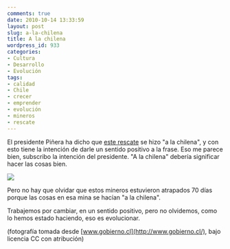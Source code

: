 ```yaml
---
comments: true
date: 2010-10-14 13:33:59
layout: post
slug: a-la-chilena
title: A la chilena
wordpress_id: 933
categories:
- Cultura
- Desarrollo
- Evolución
tags:
- calidad
- Chile
- crecer
- emprender
- evolución
- mineros
- rescate
---
```


El presidente Piñera ha dicho que [este rescate](http://tecinn.blogspot.com/2010/10/la-capsula-fenix-como-artefacto.html) se hizo "a la chilena", y con esto tiene la intención de darle un sentido positivo a la frase. Eso me parece bien, subscribo la intención del presidente. "A la chilena" debería significar hacer las cosas bien.

[![](http://www.lnds.net/blog/wp-content/uploads/2010/10/ultimo-minero-urzua_720x380-300x158.jpg)](http://www.lnds.net/blog/wp-content/uploads/2010/10/ultimo-minero-urzua_720x380.jpg)

Pero no hay que olvidar que estos mineros estuvieron atrapados 70 días porque las cosas en esa mina se hacían "a la chilena".

Trabajemos por cambiar, en un sentido positivo, pero no olvidemos, como lo hemos estado haciendo, eso es evolucionar.

(fotografía tomada desde [www.gobierno.cl](http://www.gobierno.cl/), bajo licencia CC con atribución)
